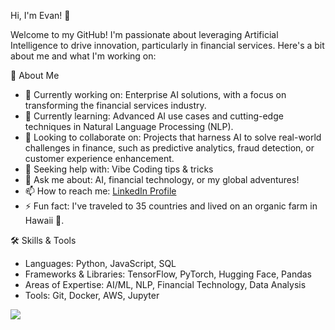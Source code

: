Hi, I'm Evan! 👋

Welcome to my GitHub! I'm passionate about leveraging Artificial Intelligence to drive innovation, particularly in financial services. Here's a bit about me and what I'm working on:

🚀 About Me
- 🔭 Currently working on: Enterprise AI solutions, with a focus on transforming the financial services industry.
- 🌱 Currently learning: Advanced AI use cases and cutting-edge techniques in Natural Language Processing (NLP).
- 👯 Looking to collaborate on: Projects that harness AI to solve real-world challenges in finance, such as predictive analytics, fraud detection, or customer experience enhancement.
- 🤔 Seeking help with: Vibe Coding tips & tricks
- 💬 Ask me about: AI, financial technology, or my global adventures!
- 📫 How to reach me: [LinkedIn Profile](https://www.linkedin.com/in/evanpaliotta/)
- ⚡ Fun fact: I've traveled to 35 countries and lived on an organic farm in Hawaii 🌴.

🛠️ Skills & Tools
- Languages: Python, JavaScript, SQL
- Frameworks & Libraries: TensorFlow, PyTorch, Hugging Face, Pandas
- Areas of Expertise: AI/ML, NLP, Financial Technology, Data Analysis
- Tools: Git, Docker, AWS, Jupyter

<img src="https://github-readme-stats.vercel.app/api?username=evanpaliotta&&show_icons=true&title_color=ffffff&icon_color=bb2acf&text_color=daf7dc&bg_color=151515">
